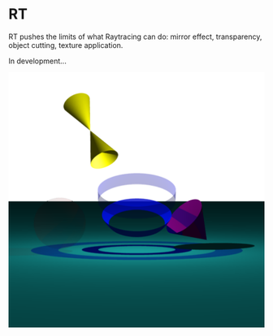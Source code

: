 # RT
RT pushes the limits of what Raytracing can do: mirror effect, transparency, object cutting, texture application.

In development...

![image](screenshots/all_features_screenshot.png)
